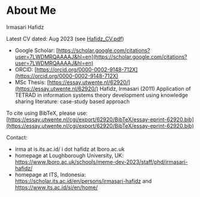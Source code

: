 # About Me
Irmasari Hafidz

Latest CV dated: Aug 2023 (see [Hafidz_CV.pdf](https://github.com/irhafidz/about/blob/main/2023DEC_HAFIDZCV.pdf))

- Google Scholar: [https://scholar.google.com/citations?user=7LWDMRQAAAAJ&hl=en](https://scholar.google.com/citations?user=7LWDMRQAAAAJ&hl=en) 
- ORCID: [https://orcid.org/0000-0002-9148-712X](https://orcid.org/0000-0002-9148-712X)
- MSc Thesis: [https://essay.utwente.nl/62920/](https://essay.utwente.nl/62920/) Hafidz, Irmasari (2011) Application of TETRAD in information systems theory development using knowledge sharing literature: case-study based approach

To cite using BibTeX, please use:
[https://essay.utwente.nl/cgi/export/62920/BibTeX/essay-eprint-62920.bib](https://essay.utwente.nl/cgi/export/62920/BibTeX/essay-eprint-62920.bib)

Contact:
- irma at is.its.ac.id/ i dot hafidz at lboro.ac.uk
- homepage at Loughborough University, UK: https://www.lboro.ac.uk/schools/meme-dev-2023/staff/phd/irmasari-hafidz/
- homepage at ITS, Indonesia: https://scholar.its.ac.id/en/persons/irmasari-hafidz and https://www.its.ac.id/si/en/home/
